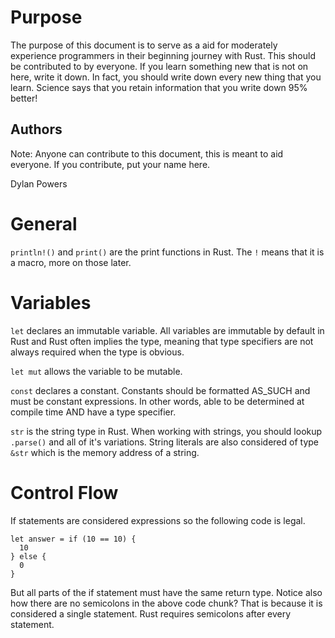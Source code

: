 # Purpose
The purpose of this document is to serve as a aid for moderately experience programmers in their beginning journey with Rust. This should be contributed to by everyone. If you learn something new that is not on here, write it down. In fact, you should write down every new thing that you learn. Science says that you retain information that you write down 95% better!

## Authors 
Note: Anyone can contribute to this document, this is meant to aid everyone. If you contribute, put your name here.

Dylan Powers

# General
`println!()` and `print()` are the print functions in Rust. The `!` means that it is a macro, more on those later. 

# Variables
`let` declares an immutable variable. All variables are immutable by default in Rust and Rust often implies the type, meaning that type specifiers are not always required when the type is obvious.

`let mut` allows the variable to be mutable.

`const` declares a constant. Constants should be formatted AS_SUCH and must be constant expressions. In other words, able to be determined at compile time AND have a type specifier.

`str` is the string type in Rust. When working with strings, you should lookup `.parse()` and all of it's variations. String literals are also considered of type `&str` which is the memory address of a string. 

# Control Flow
If statements are considered expressions so the following code is legal.
```
let answer = if (10 == 10) {
  10
} else {
  0
}
```
But all parts of the if statement must have the same return type. Notice also how there are no semicolons in the above code chunk? That is because it is considered a single statement. Rust requires semicolons after every statement.
